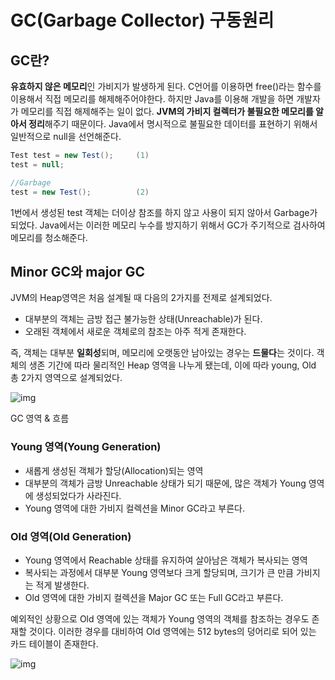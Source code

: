 # GC(Garbage Collector) 구동원리

## GC란?

**유효하지 않은 메모리**인 가비지가 발생하게 된다. C언어를 이용하면 free()라는 함수를 이용해서 직접 메모리를 해제해주어야한다. 하지만 Java를 이용해 개발을 하면 개발자가 메모리를 직접 해제해주는 일이 없다. **JVM의 가비지 컬렉터가 불필요한 메모리를 알아서 정리**해주기 때문이다. Java에서 명시적으로 불필요한 데이터를 표현하기 위해서 일반적으로 null을 선언해준다.

```java
Test test = new Test();		(1)
test = null;

//Garbage
test = new Test();			(2)
```

1번에서 생성된 test 객체는 더이상 참조를 하지 않고 사용이 되지 않아서 Garbage가 되었다. Java에서는 이러한 메모리 누수를 방지하기 위해서 GC가 주기적으로 검사하여 메모리를 청소해준다.

## Minor GC와 major GC

JVM의 Heap영역은 처음 설계될 때 다음의 2가지를 전제로 설계되었다.

- 대부분의 객체는 금방 접근 불가능한 상태(Unreachable)가 된다.
- 오래된 객체에서 새로운 객체로의 참조는 아주 적게 존재한다.

즉, 객체는 대부분 **일회성**되며, 메모리에 오랫동안 남아있는 경우는 **드물다**는 것이다. 객체의 생존 기간에 따라 물리적인 Heap 영역을 나누게 됐는데, 이에 따라 young, Old 총 2가지 영역으로 설계되었다.

![img](https://blog.kakaocdn.net/dn/va8qQ/btqUSpSocbS/kxTvtnmrdhf4bnVPXth0UK/img.png)

GC 영역 & 흐름

### Young 영역(Young Generation)

- 새롭게 생성된 객체가 할당(Allocation)되는 영역
- 대부분의 객체가 금방 Unreachable 상태가 되기 때문에, 많은 객체가 Young 영역에 생성되었다가 사라진다.
- Young 영역에 대한 가비지 컬렉션을 Minor GC라고 부른다.

### Old 영역(Old Generation)

- Young 영역에서 Reachable 상태를 유지하여 살아남은 객체가 복사되는 영역
- 복사되는 과정에서 대부분 Young 영역보다 크게 할당되며, 크기가 큰 만큼 가비지는 적게 발생한다.
- Old 영역에 대한 가비지 컬렉션을 Major GC 또는 Full GC라고 부른다.



예외적인 상황으로 Old 영역에 있는 객체가 Young 영역의 객체를 참조하는 경우도 존재할 것이다. 이러한 경우를 대비하여 Old 영역에는 512 bytes의 덩어리로 되어 있는 카드 테이블이 존재한다.

![img](https://blog.kakaocdn.net/dn/FOLU3/btqUOBF35cJ/BMKuD1iqfq6R0lAqMlfkC0/img.png)

